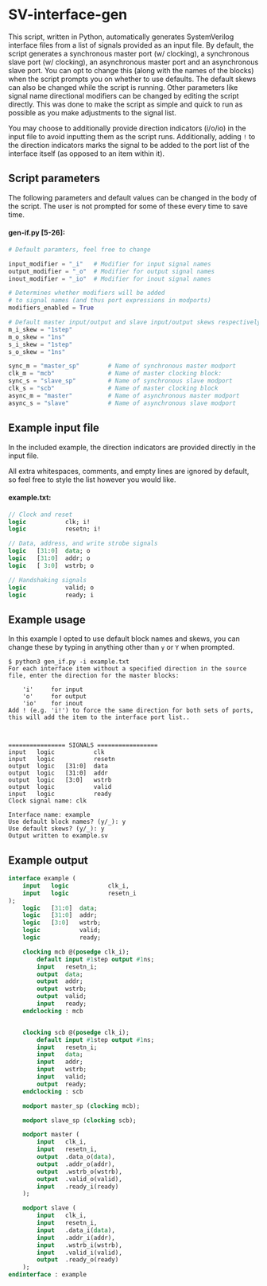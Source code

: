 # SV-interface-gen
This script, written in Python, automatically generates SystemVerilog interface files from a list of signals provided as an input file. By default, the script generates a synchronous master port (w/ clocking), a synchronous slave port (w/ clocking), an asynchronous master port and an asynchronous slave port. You can opt to change this (along with the names of the blocks) when the script prompts you on whether to use defaults. The default skews can also be changed while the script is running. Other parameters like signal name directional modifiers can be changed by editing the script directly. This was done to make the script as simple and quick to run as possible as you make adjustments to the signal list.

You may choose to additionally provide direction indicators (i/o/io) in the input file to avoid inputting them as the script runs. Additionally, adding `!` to the direction indicators marks the signal to be added to the port list of the interface itself (as opposed to an item within it).

## Script parameters
The following parameters and default values can be changed in the body of the script. The user is not prompted for some of these every time to save time.

#### gen-if.py [5-26]:
```py
# Default paramters, feel free to change

input_modifier = "_i"   # Modifier for input signal names
output_modifier = "_o"  # Modifier for output signal names
inout_modifier = "_io"  # Modifier for inout signal names

# Determines whether modifiers will be added 
# to signal names (and thus port expressions in modports)
modifiers_enabled = True 

# Default master input/output and slave input/output skews respectively
m_i_skew = "1step"
m_o_skew = "1ns"
s_i_skew = "1step"
s_o_skew = "1ns"

sync_m = "master_sp"        # Name of synchronous master modport
clk_m = "mcb"               # Name of master clocking block:
sync_s = "slave_sp"         # Name of synchronous slave modport
clk_s = "scb"               # Name of master clocking block
async_m = "master"          # Name of asynchronous master modport
async_s = "slave"           # Name of asynchronous slave modport
```

## Example input file
In the included example, the direction indicators are provided directly in the input file.

All extra whitespaces, comments, and empty lines are ignored by default, so feel free to style the list however you would like.

#### example.txt:
```sv
// Clock and reset
logic			clk; i!
logic			resetn; i!

// Data, address, and write strobe signals
logic	[31:0]	data; o
logic	[31:0]	addr; o
logic	[ 3:0]	wstrb; o

// Handshaking signals
logic			valid; o
logic			ready; i
```
## Example usage
In this example I opted to use default block names and skews, you can change these by typing in anything other than `y` or `Y` when prompted.
```
$ python3 gen_if.py -i example.txt
For each interface item without a specified direction in the source file, enter the direction for the master blocks:

    'i' 	for input
    'o' 	for output
    'io'	for inout
Add ! (e.g. 'i!') to force the same direction for both sets of ports, this will add the item to the interface port list..



================ SIGNALS =================
input	logic			clk
input	logic			resetn
output	logic	[31:0]	data
output	logic	[31:0]	addr
output	logic	[3:0]	wstrb
output	logic			valid
input	logic			ready
Clock signal name: clk

Interface name: example
Use default block names? (y/_): y
Use default skews? (y/_): y
Output written to example.sv

```

## Example output
```sv
interface example (
	input	logic			clk_i,
	input	logic			resetn_i
);
	logic	[31:0]	data;
	logic	[31:0]	addr;
	logic	[3:0]	wstrb;
	logic			valid;
	logic			ready;

	clocking mcb @(posedge clk_i);
		default input #1step output #1ns;
		input	resetn_i;
		output	data;
		output	addr;
		output	wstrb;
		output	valid;
		input	ready;
	endclocking : mcb


	clocking scb @(posedge clk_i);
		default input #1step output #1ns;
		input	resetn_i;
		input	data;
		input	addr;
		input	wstrb;
		input	valid;
		output	ready;
	endclocking : scb

	modport master_sp (clocking mcb);

	modport slave_sp (clocking scb);

	modport master (
		input	clk_i,
		input	resetn_i,
		output	.data_o(data),
		output	.addr_o(addr),
		output	.wstrb_o(wstrb),
		output	.valid_o(valid),
		input	.ready_i(ready)
	);

	modport slave (
		input	clk_i,
		input	resetn_i,
		input	.data_i(data),
		input	.addr_i(addr),
		input	.wstrb_i(wstrb),
		input	.valid_i(valid),
		output	.ready_o(ready)
	);
endinterface : example
```
